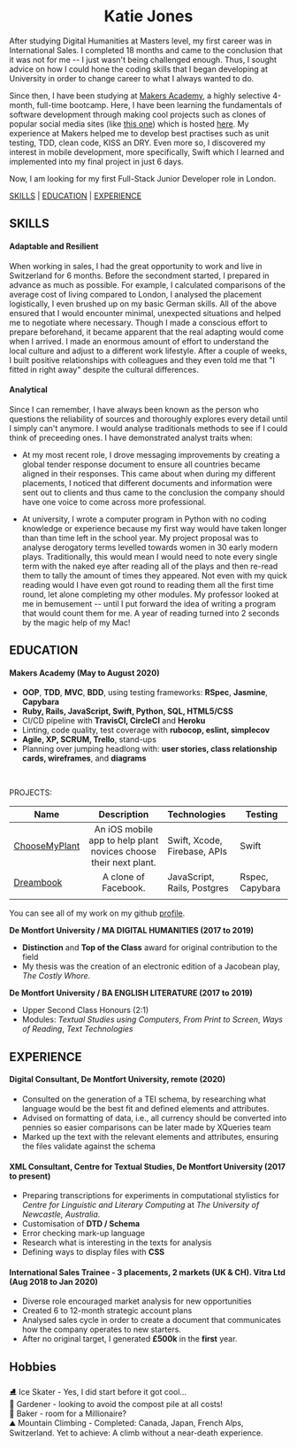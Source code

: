 <!DOCTYPE html>

<h1 align="center">Katie Jones</h1>

After studying Digital Humanities at Masters level, my first career was in International Sales. I completed 18 months and came to the conclusion that it was not for me -- I just wasn't being challenged enough. Thus, I sought advice on how I could hone the coding skills that I began developing at University in order to change career to what I always wanted to do. 

Since then, I have been studying at <a href="http://www.makersacademy.com/">Makers Academy</a>, a highly selective 4-month, full-time bootcamp. Here, I have been learning the fundamentals of software development through making cool projects such as clones of popular social media sites (like <a href="https://github.com/katieljones/acebook-dreambook-2020">this one</a>) which is hosted <a href="https://sheltered-sands-59716.herokuapp.com/">here</a>. My experience at Makers helped me to develop best practises such as unit testing, TDD, clean code, KISS an DRY. Even more so, I discovered my interest in mobile development, more specifically, Swift which I learned and implemented into my final project in just 6 days.

Now, I am looking for my first Full-Stack Junior Developer role in London. 

[SKILLS](#skills) | [EDUCATION](#education) | [EXPERIENCE](#experience)

## SKILLS

#### Adaptable and Resilient

When working in sales, I had the great opportunity to work and live in Switzerland for 6 months. Before the secondment started, I prepared in advance as much as possible. For example, I calculated comparisons of the average cost of living compared to London, I analysed the placement logistically, I even brushed up on my basic German skills. All of the above ensured that I would encounter minimal, unexpected situations and helped me to negotiate where necessary. Though I made a conscious effort to prepare beforehand, it became apparent that the real adapting would come when I arrived. I made an enormous amount of effort to understand the local culture and adjust to a different work lifestyle. After a couple of weeks, I built positive relationships with colleagues and they even told me that "I fitted in right away" despite the cultural differences.

#### Analytical

Since I can remember, I have always been known as the person who questions the reliability of sources and thoroughly explores every detail until I simply can't anymore. I would analyse traditionals methods to see if I could think of preceeding ones. I have demonstrated analyst traits when:

- At my most recent role, I drove messaging improvements by creating a global tender response document to ensure all countries became aligned in their responses. This came about when during my different placements, I noticed that different documents and information were sent out to clients and thus came to the conclusion the company should have one voice to come across more professional. 

- At university, I wrote a computer program in Python with no coding knowledge or experience because my first way would have taken longer than than time left in the school year. My project proposal was to analyse derogatory terms levelled towards women in 30 early modern plays. Traditionally, this would mean I would need to note every single term with the naked eye after reading all of the plays and then re-read them to tally the amount of times they appeared. Not even with my quick reading would I have even got round to reading them all the first time round, let alone completing my other modules. My professor looked at me in bemusement -- until I put forward the idea of writing a program that would count them for me. A year of reading turned into 2 seconds by the magic help of my Mac! 

## EDUCATION

#### Makers Academy (May to August 2020)

- **OOP**, **TDD**, **MVC**, **BDD**, using testing frameworks: **RSpec**, **Jasmine**, **Capybara**
- **Ruby, Rails, JavaScript, Swift, Python, SQL, HTML5/CSS**
- CI/CD pipeline with **TravisCI, CircleCI** and **Heroku**
- Linting, code quality, test coverage with **rubocop, eslint, simplecov**
- **Agile, XP, SCRUM, Trello**, stand-ups
- Planning over jumping headlong with: **user stories, class relationship cards, wireframes**, and **diagrams**
<br>

PROJECTS:

| Name                       | Description                                                                   | Technologies                     |  Testing                           |
| -------------------------- |:-----------------------------------------------------------------------------:|:-------------------|-------------------|
| [ChooseMyPlant](https://github.com/road-to-code/road-to-code)      | An iOS mobile app to help plant novices choose their next plant.                 | Swift, Xcode, Firebase, APIs             | Swift       |
| [Dreambook](https://github.com/katieljones/acebook-dreambook-2020)       | A clone of Facebook.                                         | JavaScript, Rails, Postgres           | Rspec, Capybara                    |
| []()            |   |          |       |

You can see all of my work on my github <a href="https://github.com/katieljones/">profile</a>.

**De Montfort University / MA DIGITAL HUMANITIES (2017 to 2019)**

- **Distinction** and **Top of the Class** award for original contribution to the field
- My thesis was the creation of an electronic edition of a Jacobean play, *The Costly Whore*.

**De Montfort University / BA ENGLISH LITERATURE (2017 to 2019)**

- Upper Second Class Honours (2:1)
- Modules: *Textual Studies using Computers*, *From Print to Screen*, *Ways of Reading*, *Text Technologies*

## EXPERIENCE

#### Digital Consultant, De Montfort University, remote (2020)
- Consulted on the generation of a TEI schema, by researching what language would be the best fit and defined elements and attributes.
- Advised on formatting of data, i.e., all currency should be converted into pennies so easier comparisons can be later made by XQueries team
- Marked up the text with the relevant elements and attributes, ensuring the files validate against the schema

#### XML Consultant, Centre for Textual Studies, De Montfort University  (2017 to present)    
- Preparing transcriptions for experiments in computational stylistics for *Centre for Linguistic and Literary Computing* at *The University of Newcastle, Australia*.
- Customisation of **DTD / Schema**
- Error checking mark-up language 
- Research what is interesting in the texts for analysis
- Defining ways to display files with **CSS**

 
#### International Sales Trainee - 3 placements, 2 markets (UK & CH). Vitra Ltd (Aug 2018 to Jan 2020)  
- Diverse role encouraged market analysis for new opportunities 
- Created 6 to 12-month strategic account plans
- Analysed sales cycle in order to create a document that communicates how the company operates to new starters.
- After no original target, I generated **£500k** in the **first** year.

## Hobbies

⛸️ Ice Skater -  Yes, I did start before it got cool...<br>
🐌 Gardener - looking to avoid the compost pile at all costs!<br>
🧁 Baker - room for a Millionaire?<br>
⛰️ Mountain Climbing - Completed: Canada, Japan, French Alps, Switzerland. Yet to achieve: A climb without a near-death experience.
